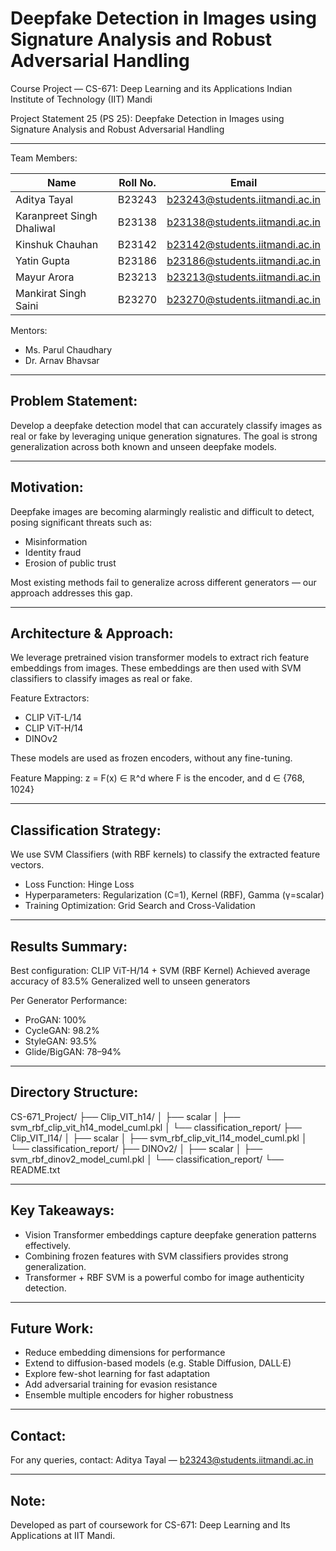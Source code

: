 Deepfake Detection in Images using Signature Analysis and Robust Adversarial Handling
====================================================================================

Course Project — CS-671: Deep Learning and its Applications
Indian Institute of Technology (IIT) Mandi

Project Statement 25 (PS 25):
Deepfake Detection in Images using Signature Analysis and Robust Adversarial Handling

------------------------------------------------------------------------------------

Team Members:

Name                        | Roll No. | Email
----------------------------|----------|-----------------------------------------------
Aditya Tayal                | B23243   | b23243@students.iitmandi.ac.in
Karanpreet Singh Dhaliwal  | B23138   | b23138@students.iitmandi.ac.in
Kinshuk Chauhan             | B23142   | b23142@students.iitmandi.ac.in
Yatin Gupta                 | B23186   | b23186@students.iitmandi.ac.in
Mayur Arora                 | B23213   | b23213@students.iitmandi.ac.in
Mankirat Singh Saini        | B23270   | b23270@students.iitmandi.ac.in

Mentors:
- Ms. Parul Chaudhary
- Dr. Arnav Bhavsar

------------------------------------------------------------------------------------

Problem Statement:
------------------
Develop a deepfake detection model that can accurately classify images as real or fake 
by leveraging unique generation signatures. The goal is strong generalization across 
both known and unseen deepfake models.

------------------------------------------------------------------------------------

Motivation:
-----------
Deepfake images are becoming alarmingly realistic and difficult to detect, posing 
significant threats such as:
- Misinformation
- Identity fraud
- Erosion of public trust

Most existing methods fail to generalize across different generators — our approach 
addresses this gap.

------------------------------------------------------------------------------------

Architecture & Approach:
------------------------

We leverage pretrained vision transformer models to extract rich feature embeddings 
from images. These embeddings are then used with SVM classifiers to classify images 
as real or fake.

Feature Extractors:
- CLIP ViT-L/14
- CLIP ViT-H/14
- DINOv2

These models are used as frozen encoders, without any fine-tuning.

Feature Mapping:
z = F(x) ∈ ℝ^d  where F is the encoder, and d ∈ {768, 1024}

------------------------------------------------------------------------------------

Classification Strategy:
------------------------

We use SVM Classifiers (with RBF kernels) to classify the extracted feature vectors.

- Loss Function: Hinge Loss
- Hyperparameters: Regularization (C=1), Kernel (RBF), Gamma (γ=scalar)
- Training Optimization: Grid Search and Cross-Validation

------------------------------------------------------------------------------------

Results Summary:
----------------

Best configuration: CLIP ViT-H/14 + SVM (RBF Kernel)
Achieved average accuracy of 83.5%
Generalized well to unseen generators

Per Generator Performance:
- ProGAN:    100%
- CycleGAN:  98.2%
- StyleGAN:  93.5%
- Glide/BigGAN: 78–94%

------------------------------------------------------------------------------------

Directory Structure:
--------------------

CS-671_Project/
├── Clip_VIT_h14/
│   ├── scalar
│   ├── svm_rbf_clip_vit_h14_model_cuml.pkl
│   └── classification_report/
├── Clip_VIT_l14/
│   ├── scalar
│   ├── svm_rbf_clip_vit_l14_model_cuml.pkl
│   └── classification_report/
├── DINOv2/
│   ├── scalar
│   ├── svm_rbf_dinov2_model_cuml.pkl
│   └── classification_report/
└── README.txt

------------------------------------------------------------------------------------

Key Takeaways:
--------------

- Vision Transformer embeddings capture deepfake generation patterns effectively.
- Combining frozen features with SVM classifiers provides strong generalization.
- Transformer + RBF SVM is a powerful combo for image authenticity detection.

------------------------------------------------------------------------------------

Future Work:
------------

- Reduce embedding dimensions for performance
- Extend to diffusion-based models (e.g. Stable Diffusion, DALL·E)
- Explore few-shot learning for fast adaptation
- Add adversarial training for evasion resistance
- Ensemble multiple encoders for higher robustness

------------------------------------------------------------------------------------

Contact:
--------

For any queries, contact:
Aditya Tayal — b23243@students.iitmandi.ac.in

------------------------------------------------------------------------------------

Note:
-----

Developed as part of coursework for CS-671: Deep Learning and Its Applications at IIT Mandi.
